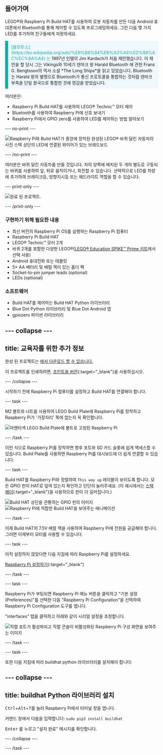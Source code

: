 ## 들어가며

LEGO®와 Raspberry Pi Build HAT를 사용하여 로봇 자동차를 만든 다음 Android 휴대폰에서 Bluetooth를 통해 제어할 수 있도록 프로그래밍하세요. 그런 다음 몇 가지 LED를 추가하여 친구들에게 자랑하세요.

<p style="border-left: solid; border-width:10px; border-color: #0faeb0; background-color: aliceblue; padding: 10px;">
<span style="color: #0faeb0">[블루투스](https://ko.wikipedia.org/wiki/%EB%B8%94%EB%A3%A8%ED%88%AC%EC%8A%A4) 는</span> 1997년 인텔의 Jim Kardach가 처음 제안했습니다. 이 제안을 할 당시 그는 Vikings와 10세기 덴마크 왕 Harald Bluetooth 에 관한 Frans G. Bengtsson의 역사 소설 *The Long Ships*을 읽고 있었습니다. Bluetooth는 Harald 왕의 별명으로 Bluetooth가 통신 프로토콜을 통합하는 것처럼 덴마크 부족을 단일 왕국으로 통합한 것에 영감을 받았습니다.
</p>

여러분은:
+ Raspberry Pi Build HAT를 사용하여 LEGO® Technic™ 모터 제어
+ Bluetooth를 사용하여 Raspberry Pi에 신호 보내기
+ Raspberry Pi에서 GPIO zero를 사용하여 LED를 제어하는 방법 알아보기

--- no-print ---

![Raspberry Pi와 Build HAT가 중앙에 장착된 완성된 LEGO® 바퀴 달린 자동차의 사진 스택 상단의 LED에 연결된 와이어가 있는 브레드보드](images/lego-bot.gif)

--- /no-print ---

여러분은 바퀴 달린 자동차를 만들 것입니다. 차의 양쪽에 배치된 두 개의 별도로 구동되는 바퀴를 사용하여 앞, 뒤로 움직이거나, 회전할 수 있습니다. 선택적으로 LED를 차량에 추가하여 브레이크등, 방향지시등 또는 헤드라이트 역할을 할 수 있습니다.

--- print-only ---

![완료 된 프로젝트.](images/buggy.JPG)

--- /print-only ---

### 구현하기 위해 필요한 내용

+ 최신 버전의 Raspberry Pi OS를 실행하는 Raspberry Pi 컴퓨터
+ Raspberry Pi Build HAT
+ LEGO® Technic™ 모터 2개
+ 바퀴 2개를 포함한 다양한 LEGO®([LEGO® Education SPIKE™ Prime 키트](https://education.lego.com/en-gb/product/spike-prime)에서 선택 사용)
+ Android 휴대전화 또는 태블릿
+ 5× AA 배터리 및 배럴 잭이 있는 홀더 팩
+ Socket-to-pin jumper leads (optional)
+ LEDs (optional)

### 소프트웨어

+ Build HAT를 제어하는 Build HAT Python 라이브러리
+ Blue Dot Python 라이브러리 및 Blue Dot Android 앱
+ gpiozero 파이썬 라이브러리


--- collapse ---
---
title: 교육자를 위한 추가 정보
---

완성 된 프로젝트는 [ 에서 다운로드 할 수 있습니다. ](https://rpf.io/p/en/bt-robot-car-go)

이 프로젝트를 인쇄하려면, [프린트용 버전](https://projects.raspberrypi.org/en/projects/bt-robot-car/print){:target="_blank"}을 사용하십시오.

--- /collapse ---

시작하기 전에 Raspberry Pi 컴퓨터를 설정하고 Build HAT를 연결해야 합니다.

--- task ---

M2 볼트와 너트를 사용하여 LEGO Build Plate에 Raspberry Pi를 장착하고 Raspberry Pi가 '가장자리' 쪽에 없는지 꼭 확인합니다.

 ![마젠타색 LEGO Build Plate에 볼트로 고정된 Raspberry Pi](images/build_11.jpg)

--- /task ---

이런 식으로 Raspberry Pi를 장착하면 향후 포트와 SD 카드 슬롯에 쉽게 액세스할 수 있습니다. Build Plate를 사용하면 Raspberry Pi를 대시보드에 더 쉽게 연결할 수 있습니다.

--- task ---

Build HAT를 Raspberry Pi와 정렬하여 `This way up` 레이블이 보이도록 합니다. 모든 GPIO 핀이 HAT로 덮여 있는지 확인하고 단단히 눌러주세요. (이 예시에서는 [스택 헤더](https://www.adafruit.com/product/2223){:target="_blank"}을 사용하므로 핀이 더 길어집니다.)

![Build HAT 상단을 관통하는 GPIO 핀의 이미지](images/build_15.jpg) ![Raspberry Pi에 적합한 Build HAT을 보여주는 애니메이션](images/haton.gif)

--- /task ---

이제 Build HAT의 7.5V 배럴 잭을 사용하여 Raspberry Pi에 전원을 공급해야 합니다. 그러면 이제부터 모터를 사용할 수 있습니다.

--- task ---

아직 설정하지 않았다면 다음 지침에 따라 Raspberry Pi를 설정하세요.

[Raspberry Pi 설정하기](https://projects.raspberrypi.org/en/projects/raspberry-pi-setting-up){:target="_blank"}

--- /task ---

--- task ---

Raspberry Pi가 부팅되면 Raspberry Pi 메뉴 버튼을 클릭하고 "기본 설정(Preferences)"를 선택한 다음 "Raspberry Pi Configuration"을 선택하여 Raspberry Pi Configuration 도구를 엽니다.

"interfaces" 탭을 클릭하고 아래와 같이 시리얼 설정을 조정합니다.

![직렬 포트가 활성화되고 직렬 콘솔이 비활성화된 Raspberry Pi 구성 화면을 보여주는 이미지](images/configshot.jpg)

--- /task ---

--- task ---

또한 다음 지침에 따라 buildhat python 라이브러리를 설치해야 합니다:

--- collapse ---
---
title: buildhat Python 라이브러리 설치
---

<kbd>Ctrl</kbd>+<kbd>Alt</kbd>+<kbd>T</kbd>를 눌러 Raspberry Pi에서 터미널 창을 엽니다.

커맨드 창에서 다음을 입력합니다: `sudo pip3 install buildhat`

<kbd>Enter</kbd> 를 누르고 "설치 완료" 메시지를 확인합니다.

--- /collapse ---

--- /task ---

